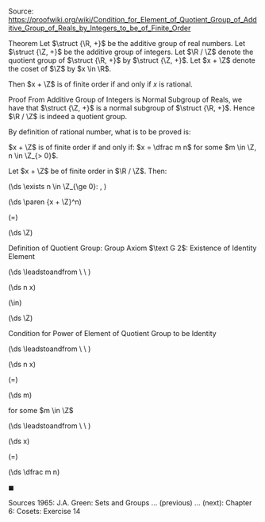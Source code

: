 # 

Source: https://proofwiki.org/wiki/Condition_for_Element_of_Quotient_Group_of_Additive_Group_of_Reals_by_Integers_to_be_of_Finite_Order

Theorem
Let $\struct {\R, +}$ be the additive group of real numbers.
Let $\struct {\Z, +}$ be the additive group of integers.
Let $\R / \Z$ denote the quotient group of $\struct {\R, +}$ by $\struct {\Z, +}$.
Let $x + \Z$ denote the coset of $\Z$ by $x \in \R$.

Then $x + \Z$ is of finite order if and only if $x$ is rational.


Proof
From Additive Group of Integers is Normal Subgroup of Reals, we have that $\struct {\Z, +}$ is a normal subgroup of $\struct {\R, +}$.
Hence $\R / \Z$ is indeed a quotient group.

By definition of rational number, what is to be proved is:

$x + \Z$ is of finite order if and only if:
$x = \dfrac m n$
for some $m \in \Z, n \in \Z_{> 0}$.

Let $x + \Z$ be of finite order in $\R / \Z$.
Then:










\(\ds \exists n \in \Z_{\ge 0}: \, \)



\(\ds \paren {x + \Z}^n\)

\(=\)







\(\ds \Z\)





Definition of Quotient Group: Group Axiom $\text G 2$: Existence of Identity Element








\(\ds \leadstoandfrom \ \ \)





\(\ds n x\)

\(\in\)







\(\ds \Z\)





Condition for Power of Element of Quotient Group to be Identity








\(\ds \leadstoandfrom \ \ \)





\(\ds n x\)

\(=\)







\(\ds m\)





for some $m \in \Z$








\(\ds \leadstoandfrom \ \ \)





\(\ds x\)

\(=\)







\(\ds \dfrac m n\)









$\blacksquare$


Sources
1965: J.A. Green: Sets and Groups ... (previous) ... (next): Chapter $6$: Cosets: Exercise $14$




